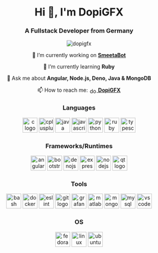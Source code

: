 <div>
  <div>
    <h1 align="center">Hi 👋, I'm DopiGFX</h1>
    <h3 align="center">A Fullstack Developer from Germany</h3>
    <p align="center">
      <img
        src="https://komarev.com/ghpvc/?username=dopigfx&label=Profile%20views&color=0e75b6&style=flat"
        alt="dopigfx"
      />
    </p>
    <div align="center">
      <p>🔭 I’m currently working on <b><a
            href="https://smeetabot.com"
            target="_blank"
          >SmeetaBot</a></b>
      </p>
      <p>🌱 I’m currently learning <b>Ruby</b></p>
      <p>💬 Ask me about <b>Angular, Node.js, Deno, Java & MongoDB</b></p>
      <p>📫 How to reach me:
        <a
          href="https://discord.gg/dopigfx"
          target="blank"
        >
          <img
            align="center"
            src="https://raw.githubusercontent.com/rahuldkjain/github-profile-readme-generator/master/src/images/icons/Social/discord.svg"
            alt="dopigfx"
            height="15"
            width="20"
          />
          <b>DopiGFX</b>
        </a>
      </p>
    </div>
    <h3 align="center">Languages</h3>
    <div align="center">
      <img
        src="https://cdn.jsdelivr.net/gh/devicons/devicon/icons/c/c-original.svg"
        height="40"
        alt="c logo"
      />
      <img
        src="https://cdn.jsdelivr.net/gh/devicons/devicon/icons/cplusplus/cplusplus-original.svg"
        height="40"
        alt="cplusplus logo"
      />
      <img
        src="https://cdn.jsdelivr.net/gh/devicons/devicon/icons/java/java-original.svg"
        height="40"
        alt="java logo"
      />
      <img
        src="https://cdn.jsdelivr.net/gh/devicons/devicon/icons/javascript/javascript-original.svg"
        height="40"
        alt="javascript logo"
      />
      <img
        src="https://cdn.jsdelivr.net/gh/devicons/devicon/icons/python/python-original.svg"
        height="40"
        alt="python logo"
      />
      <img
        src="https://cdn.jsdelivr.net/gh/devicons/devicon/icons/ruby/ruby-original.svg"
        height="40"
        alt="ruby logo"
      />
      <img
        src="https://cdn.jsdelivr.net/gh/devicons/devicon/icons/typescript/typescript-original.svg"
        height="40"
        alt="typescript logo"
      />
    </div>
    <h3 align="center">Frameworks/Runtimes</h3>
    <div align="center">
      <img
        src="https://cdn.jsdelivr.net/gh/devicons/devicon/icons/angularjs/angularjs-original.svg"
        height="40"
        alt="angularjs logo"
      />
      <img
        src="https://cdn.jsdelivr.net/gh/devicons/devicon/icons/bootstrap/bootstrap-original.svg"
        height="40"
        alt="bootstrap logo"
      />
      <img
        src="https://cdn.jsdelivr.net/gh/devicons/devicon/icons/denojs/denojs-original.svg"
        height="40"
        alt="denojs logo"
      />
      <img
        src="https://cdn.jsdelivr.net/gh/devicons/devicon/icons/express/express-original.svg"
        height="40"
        alt="express logo"
      />
      <img
        src="https://cdn.jsdelivr.net/gh/devicons/devicon/icons/nodejs/nodejs-original.svg"
        height="40"
        alt="nodejs logo"
      />
      <img
        src="https://cdn.jsdelivr.net/gh/devicons/devicon/icons/qt/qt-original.svg"
        height="40"
        alt="qt logo"
      />
    </div>
    <h3 align="center">Tools</h3>
    <div align="center">
      <img
        src="https://cdn.jsdelivr.net/gh/devicons/devicon/icons/bash/bash-original.svg"
        height="40"
        alt="bash logo"
      />
      <img
        src="https://cdn.jsdelivr.net/gh/devicons/devicon/icons/docker/docker-original.svg"
        height="40"
        alt="docker logo"
      />
      <img
        src="https://cdn.jsdelivr.net/gh/devicons/devicon/icons/eslint/eslint-original.svg"
        height="40"
        alt="eslint logo"
      />
      <img
        src="https://cdn.jsdelivr.net/gh/devicons/devicon/icons/git/git-original.svg"
        height="40"
        alt="git logo"
      />
      <img
        src="https://cdn.jsdelivr.net/gh/devicons/devicon/icons/grafana/grafana-original.svg"
        height="40"
        alt="grafana logo"
      />
      <img
        src="https://cdn.jsdelivr.net/gh/devicons/devicon/icons/matlab/matlab-original.svg"
        height="40"
        alt="matlab logo"
      />
      <img
        src="https://cdn.jsdelivr.net/gh/devicons/devicon/icons/mongodb/mongodb-original.svg"
        height="40"
        alt="mongodb logo"
      />
      <img
        src="https://cdn.jsdelivr.net/gh/devicons/devicon/icons/mysql/mysql-original.svg"
        height="40"
        alt="mysql logo"
      />
      <img
        src="https://cdn.jsdelivr.net/gh/devicons/devicon/icons/vscode/vscode-original.svg"
        height="40"
        alt="vscode logo"
      />
    </div>
    <h3 align="center">OS</h3>
    <div align="center">
      <img
        src="https://cdn.jsdelivr.net/gh/devicons/devicon/icons/fedora/fedora-original.svg"
        height="40"
        alt="fedora logo"
      />
      <img
        src="https://cdn.jsdelivr.net/gh/devicons/devicon/icons/linux/linux-original.svg"
        height="40"
        alt="linux logo"
      />
      <img
        src="https://cdn.jsdelivr.net/gh/devicons/devicon/icons/ubuntu/ubuntu-plain.svg"
        height="40"
        alt="ubuntu logo"
      />
    </div>
  </div>
</div>